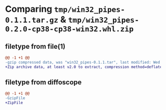 # Comparing `tmp/win32_pipes-0.1.1.tar.gz` & `tmp/win32_pipes-0.2.0-cp38-cp38-win32.whl.zip`

## filetype from file(1)

```diff
@@ -1 +1 @@
-gzip compressed data, was "win32_pipes-0.1.1.tar", last modified: Wed Nov  9 12:37:21 2022, max compression
+Zip archive data, at least v2.0 to extract, compression method=deflate
```

## filetype from diffoscope

```diff
@@ -1 +1 @@
-GzipFile
+ZipFile
```

